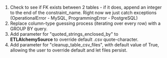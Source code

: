 1. Check to see if FK exists between 2 tables - if it does, append an integer to the end of the constraint_name.
Right now we just catch exceptions (OperationalError - MySQL, ProgrammingError - PostgreSQL)
2. Replace column-type guessing process (iterating over every row)  with a GROUP BY query.
3. Add parameter for "quoted_strings_enclosed_by" to **ETLAlchemySource** to override default .csv quote-character.
4. Add parameter for "cleanup_table_csv_files", with default value of True, allowing the user to override default and let files persist.
